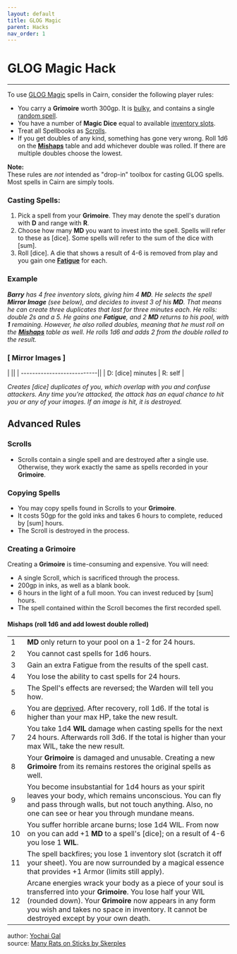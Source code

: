 ```yaml
---
layout: default
title: GLOG Magic
parent: Hacks
nav_order: 1
---
```


# GLOG Magic Hack
---
To use [GLOG Magic](http://goblinpunch.blogspot.com/2016/09/the-glog-wizards.html) spells in Cairn, consider the following player rules:
- You carry a **Grimoire** worth 300gp. It is [bulky](cairn-srd/#inventory), and contains a single [random spell](https://drive.google.com/file/d/1OTVy-5Vm44xhRmFO4tKFCJto-_cw0xYtD8lNj8AsSJY/view?pli=1).
- You have a number of **Magic Dice** equal to available [inventory slots](cairn-srd/#inventory).
- Treat all Spellbooks as [Scrolls](/hacks/glog-magic/#scrolls).
- If you get doubles of any kind, something has gone very wrong. Roll 1d6 on the [**Mishaps**](https://cairnrpg.com/hacks/glog-magic/#mishaps-sum-of-doubles-rolled) table and add whichever double was rolled. If there are multiple doubles choose the lowest.

**Note:**  
These rules are _not_ intended as "drop-in" toolbox for casting GLOG spells. Most spells in Cairn are simply tools.

### Casting Spells:
1. Pick a spell from your **Grimoire**. They may denote the spell's duration with **D** and range with **R**.
2. Choose how many **MD** you want to invest into the spell. Spells will refer to these as [dice]. Some spells will refer to the sum of the dice with [sum].
3. Roll [dice]. A die that shows a result of 4-6 is removed from play and you gain one [**Fatigue**](/cairn-srd/#rules) for each.

### **Example**
_**Barry** has 4 free inventory slots, giving him 4 **MD**. He selects the spell **Mirror Image** (see below), and decides to invest 3 of his **MD**. That means he can create three duplicates that last for three minutes each. He rolls: double 2s and a 5. He gains one **Fatigue**, and 2 **MD** returns to his pool, with **1** remaining. However, he also rolled doubles, meaning that he must roll on the [**Mishaps**](https://cairnrpg.com/hacks/glog-magic/#mishaps-sum-of-doubles-rolled) table as well. He rolls 1d6 and adds 2 from the double rolled to the result._

### [ **Mirror Images** ]

|                            ||
| ---------------------------||
| D: [dice] minutes | R: self |

_Creates [dice] duplicates of you, which overlap with you and confuse attackers. Any time you’re attacked, the attack has an equal chance to hit you or any of your images. If an image is hit, it is destroyed._

## Advanced Rules

### **Scrolls**
- Scrolls contain a single spell and are destroyed after a single use. Otherwise, they work exactly the same as spells recorded in your **Grimoire**.

### **Copying Spells**
- You may copy spells found in Scrolls to your **Grimoire**.
- It costs 50gp for the gold inks and takes 6 hours to complete, reduced by [sum] hours.
- The Scroll is destroyed in the process.

### **Creating a Grimoire**
Creating a **Grimoire** is time-consuming and expensive. You will need:
- A single Scroll, which is sacrificed through the process.
- 200gp in inks, as well as a blank book.
- 6 hours in the light of a full moon. You can invest reduced by [sum] hours.
- The spell contained within the Scroll becomes the first recorded spell.

#### Mishaps (roll 1d6 and add lowest double rolled)

||                 |
| ---- | ---- |
|1|**MD** only return to your pool on a 1-2 for 24 hours.|
|2|You cannot cast spells for 1d6 hours. |
|3|Gain an extra Fatigue from the results of the spell cast.|
|4|You lose the ability to cast spells for 24 hours.|
|5|The Spell's effects are reversed; the Warden will tell you how. |
|6|You are [deprived](https://cairnrpg.com/cairn-srd/#rules). After recovery, roll 1d6. If the total is higher than your max HP, take the new result.|
|7|You take 1d4 **WIL** damage when casting spells for the next 24 hours. Afterwards roll 3d6. If the total is higher than your max WIL, take the new result.|
|8 |Your **Grimoire** is damaged and unusable. Creating a new **Grimoire** from its remains restores the original spells as well.|
|9 |You become insubstantial for 1d4 hours as your spirit leaves your body, which remains unconscious. You can fly and pass through walls, but not touch anything. Also, no one can see or hear you through mundane means.|
|10 |You suffer horrible arcane burns; lose 1d4 WIL. From now on you can add +1 **MD** to a spell's [dice]; on a result of 4-6 you lose 1 **WIL**.|
|11 |The spell backfires; you lose 1 inventory slot (scratch it off your sheet). You are now surrounded by a magical essence that provides +1 Armor (limits still apply).|
|12 |Arcane energies wrack your body as a piece of your soul is transferred into your **Grimoire**. You lose half your WIL (rounded down). Your **Grimoire** now appears in any form you wish and takes no space in inventory. It cannot be destroyed except by your own death.|


author: [Yochai Gal](https://newschoolrevolution.com)  
source: [Many Rats on Sticks by Skerples](https://drive.google.com/file/d/1wOAkBOCUSjnthMEnIsPVT1LSOCQzd88j/view?pli=1)
